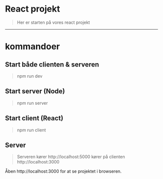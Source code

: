 # React projekt
> Her er starten på vores react projekt


----------------------------------------------


# kommandoer
## Start både clienten & serveren
> npm run dev

## Start server (Node)
> npm run server

## Start client (React)
> npm run client

## Server 
> Serveren kører http://localhost:5000 
> kører på clienten http://localhost:3000 

Åben http://localhost:3000 for at se projektet i browseren.
